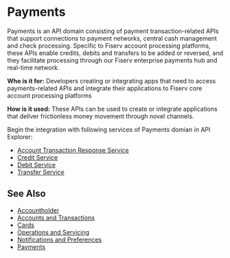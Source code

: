 # Payments

Payments is an API domain consisting of payment transaction-related APIs that support connections to payment networks, central cash management and check processing. Specific to Fiserv account processing platforms, these APIs enable credits, debits and transfers to be added or reversed, and they facilitate processing through our Fiserv enterprise payments hub and real-time network.

**Who is it for:** Developers creating or integrating apps that need to access payments-related APIs and integrate their applications to Fiserv core account processing platforms

**How is it used:** These APIs can be used to create or integrate applications that deliver frictionless money movement through novel channels.

Begin the integration with following services of Payments domian in API Explorer:
* [Account Transaction Response Service](../api/?)
* [Credit Service](../api/?)
* [Debit Service](../api/?)
* [Transfer Service](../api/?)


## See Also
- [Accountholder](?path=docs/fintechs/accountholder.md "Click to open")
- [Accounts and Transactions](?path=docs/fintechs/acct-and-transactions.md "Click to open")
- [Cards](?path=docs/fintechs/cards.md "Click to open")
- [Operations and Servicing](?path=docs/fintechs/servicing.md "Click to open")
- [Notifications and Preferences](?path=docs/fintechs/notifi.md "Click to open")
- [Payments](?path=docs/fintechs/payments.md "Click to open")
